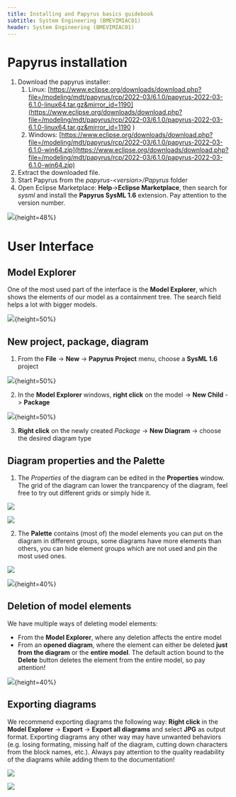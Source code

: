 ```yaml
---
title: Installing and Papyrus basics guidebook 
subtitle: System Engineering (BMEVIMIAC01)
header: System Engineering (BMEVIMIAC01)
---
```


# Papyrus installation

1. Download the papyrus installer: 
    1. Linux: [https://www.eclipse.org/downloads/download.php?file=/modeling/mdt/papyrus/rcp/2022-03/6.1.0/papyrus-2022-03-6.1.0-linux64.tar.gz&mirror_id=1190](https://www.eclipse.org/downloads/download.php?file=/modeling/mdt/papyrus/rcp/2022-03/6.1.0/papyrus-2022-03-6.1.0-linux64.tar.gz&mirror_id=1190 )
    1. Windows: [https://www.eclipse.org/downloads/download.php?file=/modeling/mdt/papyrus/rcp/2022-03/6.1.0/papyrus-2022-03-6.1.0-win64.zip](https://www.eclipse.org/downloads/download.php?file=/modeling/mdt/papyrus/rcp/2022-03/6.1.0/papyrus-2022-03-6.1.0-win64.zip)
1. Extract the downloaded file.
1. Start Papyrus from the  _papyrus-\<version\>/Papyrus_ folder
1. Open Eclipse Marketplace: **Help**->**Eclipse Marketplace**, then search for _sysml_ and install the **Papyrus SysML 1.6** extension. Pay attention to the version number.

![](figs/install-marketplace.png){height=48%}

# User Interface

## Model Explorer
One of the most used part of the interface is the **Model Explorer**, which shows the elements of our model as a containment tree. The search field helps a lot with bigger models.

![](figs/install-model-explorer.png){height=50%}

## New project, package, diagram

1. From the **File** -> **New** -> **Papyrus Project** menu, choose a **SysML 1.6** project

![](figs/install-new-project.png){height=50%}

2. In the **Model Explorer** windows, **right click** on the model -> **New Child** -> **Package**

![](figs/install-new-package.png){height=50%}

3. **Right click** on the newly created _Package_ -> **New Diagram** -> choose the desired diagram type

## Diagram properties and the Palette

1. The _Properties_ of the diagram can be edited in the **Properties** window. The grid of the diagram can lower the trancparency of the diagram, feel free to try out different grids or simply hide it.

![](figs/install-properties.png)

![](figs/install-properties-grid.png)

2. The **Palette** contains (most of) the model elements you can put on the diagram in different groups, some diagrams have more elements than others, you can hide element groups which are not used and pin the most used ones.

![](figs/install-palette.png)

![](figs/install-palette-pin.png){height=40%}

## Deletion of model elements

We have multiple ways of deleting model elements:

- From the **Model Explorer**, where any deletion affects the entire model
- From an **opened diagram**, where the element can either be deleted **just from the diagram** or the **entire model**. The default action bound to the **Delete** button deletes the element from the entire model, so pay attention! 

![](figs/install-delete-element.png){height=40%}

## Exporting diagrams

We recommend exporting diagrams the following way: **Right click** in the **Model Explorer** -> **Export** -> **Export all diagrams** and select **JPG** as output format. Exporting diagrams any other way may have unwanted behaviors (e.g. losing formating, missing half of the diagram, cutting down characters from the block names, etc.). Always pay attention to the quality readability of the diagrams while adding them to the documentation!

![](figs/install-export-imgs.png)

![](figs/install-export-jpg.png)

